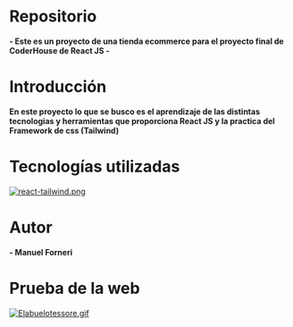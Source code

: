 # Repositorio

**- Este es un proyecto de una tienda ecommerce para el proyecto final de CoderHouse de React JS -**

# Introducción

**En este proyecto lo que se busco es el aprendizaje de las distintas tecnologias y herramientas que proporciona React JS y la practica del Framework de css (Tailwind)**

# Tecnologías utilizadas

[![react-tailwind.png](https://i.postimg.cc/HkPfrwqY/react-tailwind.png)](https://postimg.cc/k2KjZbMz)

# Autor

**- Manuel Forneri**

# Prueba de la web

[![Elabuelotessore.gif](https://i.postimg.cc/h43yGzDr/Elabuelotessore.gif)](https://postimg.cc/F13gWKJd)

